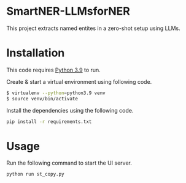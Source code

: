 # SmartNER-LLMsforNER
This project extracts named entites in a zero-shot setup using LLMs.

# Installation

This code requires [Python 3.9](https://www.python.org/downloads/release/python-3913/) to run.

Create & start a virtual environment using following code.

```sh
$ virtualenv --python=python3.9 venv
$ source venv/bin/activate
```

Install the dependencies using the following code.

```sh
pip install -r requirements.txt
```

# Usage
Run the following command to start the UI server.
```sh
python run st_copy.py
```
